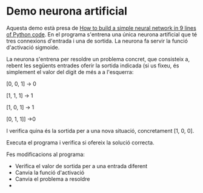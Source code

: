 # Demo neurona artificial

Aquesta demo està presa de [How to build a simple neural network in 9 lines of Python code](https://medium.com/technology-invention-and-more/how-to-build-a-simple-neural-network-in-9-lines-of-python-code-cc8f23647ca1). En el programa s'entrena una única neurona artificial que té tres connexions d'entrada i una de sortida. La neurona fa servir la funció d'activació sigmoide.

La neurona s'entrena per resoldre un problema concret, que consisteix a, rebent les següents entrades oferir la sortida indicada (si us fixeu, és simplement el valor del dígit de més a a l'esquerra:


[0, 0, 1] -> 0

[1, 1, 1] -> 1

[1, 0, 1] -> 1

[0, 1, 1]] ->0

I verifica quina és la sortida per a una nova situació, concretament [1, 0, 0].

Executa el programa i verifica si ofereix la solució correcta.

Fes modificacions al programa:

- Verifica el valor de sortida per a una entrada diferent
- Canvia la funció d'activació
- Canvia el problema a resoldre
- 

